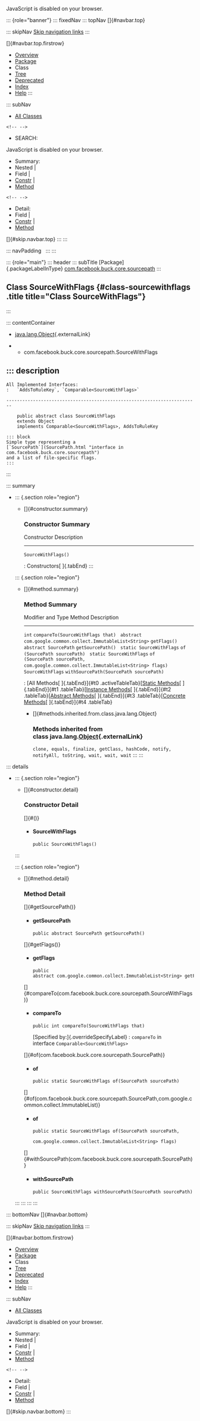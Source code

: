 <div>

JavaScript is disabled on your browser.

</div>

::: {role="banner"}
::: fixedNav
::: topNav
[]{#navbar.top}

::: skipNav
[Skip navigation links](#skip.navbar.top "Skip navigation links")
:::

[]{#navbar.top.firstrow}

-   [Overview](../../../../../index.html)
-   [Package](package-summary.html)
-   Class
-   [Tree](package-tree.html)
-   [Deprecated](../../../../../deprecated-list.html)
-   [Index](../../../../../index-all.html)
-   [Help](../../../../../help-doc.html)
:::

::: subNav
-   [All Classes](../../../../../allclasses.html)

```{=html}
<!-- -->
```
-   SEARCH:

<div>

<div>

JavaScript is disabled on your browser.

</div>

</div>

<div>

-   Summary: 
-   Nested \| 
-   Field \| 
-   [Constr](#constructor.summary) \| 
-   [Method](#method.summary)

```{=html}
<!-- -->
```
-   Detail: 
-   Field \| 
-   [Constr](#constructor.detail) \| 
-   [Method](#method.detail)

</div>

[]{#skip.navbar.top}
:::
:::

::: navPadding
 
:::
:::

::: {role="main"}
::: header
::: subTitle
[Package]{.packageLabelInType} [com.facebook.buck.core.sourcepath](package-summary.html)
:::

## Class SourceWithFlags {#class-sourcewithflags .title title="Class SourceWithFlags"}
:::

::: contentContainer
-   [java.lang.Object](http://docs.oracle.com/javase/7/docs/api/java/lang/Object.html?is-external=true "class or interface in java.lang"){.externalLink}

-   -   com.facebook.buck.core.sourcepath.SourceWithFlags

::: description
-   

    All Implemented Interfaces:
    :   `AddsToRuleKey`, `Comparable<SourceWithFlags>`

    ------------------------------------------------------------------------

        public abstract class SourceWithFlags
        extends Object
        implements Comparable<SourceWithFlags>, AddsToRuleKey

    ::: block
    Simple type representing a
    [`SourcePath`](SourcePath.html "interface in com.facebook.buck.core.sourcepath")
    and a list of file-specific flags.
    :::
:::

::: summary
-   ::: {.section role="region"}
    -   []{#constructor.summary}

        ### Constructor Summary

          Constructor           Description
          --------------------- -------------
          `SourceWithFlags()`    

          : Constructors[ ]{.tabEnd}
    :::

    ::: {.section role="region"}
    -   []{#method.summary}

        ### Method Summary

          Modifier and Type                                            Method                                                                                 Description
          ------------------------------------------------------------ -------------------------------------------------------------------------------------- -------------
          `int`                                                        `compareTo​(SourceWithFlags that)`                                                       
          `abstract com.google.common.collect.ImmutableList<String>`   `getFlags()`                                                                            
          `abstract SourcePath`                                        `getSourcePath()`                                                                       
          `static SourceWithFlags`                                     `of​(SourcePath sourcePath)`                                                             
          `static SourceWithFlags`                                     `of​(SourcePath sourcePath,   com.google.common.collect.ImmutableList<String> flags)`    
          `SourceWithFlags`                                            `withSourcePath​(SourcePath sourcePath)`                                                 

          : [All Methods[ ]{.tabEnd}]{#t0 .activeTableTab}[[Static
          Methods](javascript:show(1);)[ ]{.tabEnd}]{#t1
          .tableTab}[[Instance
          Methods](javascript:show(2);)[ ]{.tabEnd}]{#t2
          .tableTab}[[Abstract
          Methods](javascript:show(4);)[ ]{.tabEnd}]{#t3
          .tableTab}[[Concrete
          Methods](javascript:show(8);)[ ]{.tabEnd}]{#t4 .tableTab}

        -   []{#methods.inherited.from.class.java.lang.Object}

            ### Methods inherited from class java.lang.[Object](http://docs.oracle.com/javase/7/docs/api/java/lang/Object.html?is-external=true "class or interface in java.lang"){.externalLink}

            `clone, equals, finalize, getClass, hashCode, notify, notifyAll, toString, wait, wait, wait`
    :::
:::

::: details
-   ::: {.section role="region"}
    -   []{#constructor.detail}

        ### Constructor Detail

        []{#<init>()}

        -   #### SourceWithFlags

                public SourceWithFlags()
    :::

    ::: {.section role="region"}
    -   []{#method.detail}

        ### Method Detail

        []{#getSourcePath()}

        -   #### getSourcePath

            ``` methodSignature
            public abstract SourcePath getSourcePath()
            ```

        []{#getFlags()}

        -   #### getFlags

            ``` methodSignature
            public abstract com.google.common.collect.ImmutableList<String> getFlags()
            ```

        []{#compareTo(com.facebook.buck.core.sourcepath.SourceWithFlags)}

        -   #### compareTo

            ``` methodSignature
            public int compareTo​(SourceWithFlags that)
            ```

            [Specified by:]{.overrideSpecifyLabel}
            :   `compareTo` in interface `Comparable<SourceWithFlags>`

        []{#of(com.facebook.buck.core.sourcepath.SourcePath)}

        -   #### of

            ``` methodSignature
            public static SourceWithFlags of​(SourcePath sourcePath)
            ```

        []{#of(com.facebook.buck.core.sourcepath.SourcePath,com.google.common.collect.ImmutableList)}

        -   #### of

            ``` methodSignature
            public static SourceWithFlags of​(SourcePath sourcePath,
                                             com.google.common.collect.ImmutableList<String> flags)
            ```

        []{#withSourcePath(com.facebook.buck.core.sourcepath.SourcePath)}

        -   #### withSourcePath

            ``` methodSignature
            public SourceWithFlags withSourcePath​(SourcePath sourcePath)
            ```
    :::
:::
:::
:::

::: bottomNav
[]{#navbar.bottom}

::: skipNav
[Skip navigation links](#skip.navbar.bottom "Skip navigation links")
:::

[]{#navbar.bottom.firstrow}

-   [Overview](../../../../../index.html)
-   [Package](package-summary.html)
-   Class
-   [Tree](package-tree.html)
-   [Deprecated](../../../../../deprecated-list.html)
-   [Index](../../../../../index-all.html)
-   [Help](../../../../../help-doc.html)
:::

::: subNav
-   [All Classes](../../../../../allclasses.html)

<div>

<div>

JavaScript is disabled on your browser.

</div>

</div>

<div>

-   Summary: 
-   Nested \| 
-   Field \| 
-   [Constr](#constructor.summary) \| 
-   [Method](#method.summary)

```{=html}
<!-- -->
```
-   Detail: 
-   Field \| 
-   [Constr](#constructor.detail) \| 
-   [Method](#method.detail)

</div>

[]{#skip.navbar.bottom}
:::
